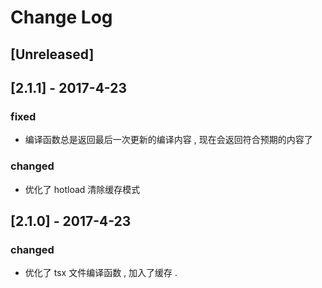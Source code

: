# Change Log

## [Unreleased]

## [2.1.1] - 2017-4-23
### fixed
- 编译函数总是返回最后一次更新的编译内容 , 现在会返回符合预期的内容了
### changed
- 优化了 hotload 清除缓存模式

## [2.1.0] - 2017-4-23
### changed
- 优化了 tsx 文件编译函数 , 加入了缓存 .
